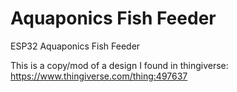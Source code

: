 # Aquaponics Fish Feeder
 ESP32 Aquaponics Fish Feeder

This is a copy/mod of a design I found in thingiverse:
https://www.thingiverse.com/thing:497637


